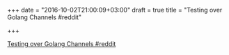 +++
date = "2016-10-02T21:00:09+03:00"
draft = true
title = "Testing over Golang Channels  #reddit"

+++

<p><a href="https://t.co/GNMyfvaDvy">Testing over Golang Channels  #reddit</a></p>
